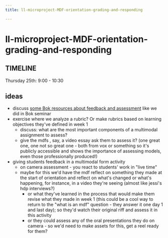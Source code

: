 ```yaml
---
title: ll-microproject-MDF-orientation-grading-and-responding

---
```


# ll-microproject-MDF-orientation-grading-and-responding

## TIMELINE
Thursday 25th: 9:00 - 10:30 

## ideas

* discuss [some Bok resources about feedback and assessment](https://bokcenter.harvard.edu/grading-and-responding-student-work) like we did in Bok seminar
* exercise where we analyze a rubric? Or make rubrics based on learning objectives they've defined in week 1
    * discuss: what are the most important components of a multimodal assignment to assess?
    * give the mdfs , say, a video essay ask them to assess it? (one great one, one not so great one - both from vox or something so it's publicly accessible and shows the importance of assessing models, even those professionally produced!)
* giving students feedback in a multimodal form activity
    * on camera assessment - you react to students' work in "live time"
    * maybe for this we'd have the mdf reflect on something they made at the start of orientation and reflect on what's changed or what's happening, for instance, in a video they're seeing (almost like jessi's hdp interviews?)
        * or what they've learned in the process that would make them revise what they made in week 1 (this could be a cool way to return to the "what is an mdf" question - they answer it one day 1 and last day); so they'd watch their original riff and assess it in this activity
        * or they could assess any of the oral presentations they do on camera - so we'd need to make assets for this, get a reel ready for them?